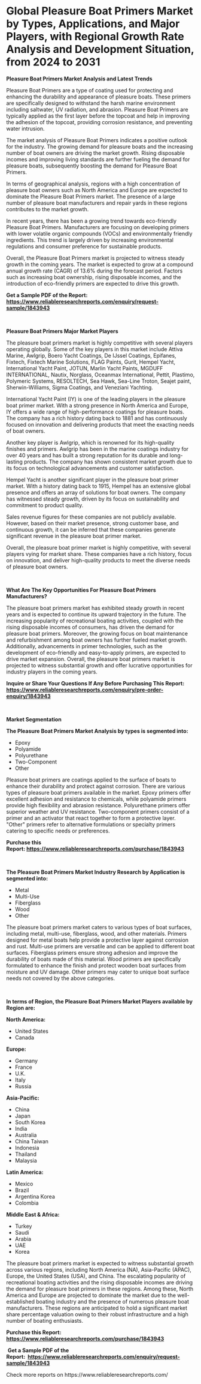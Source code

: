 <p><h1>Global Pleasure Boat Primers Market by Types, Applications, and Major Players, with Regional Growth Rate Analysis and Development Situation, from 2024 to 2031</h1></p><p><strong>Pleasure Boat Primers Market Analysis and Latest Trends</strong></p>
<p><p>Pleasure Boat Primers are a type of coating used for protecting and enhancing the durability and appearance of pleasure boats. These primers are specifically designed to withstand the harsh marine environment including saltwater, UV radiation, and abrasion. Pleasure Boat Primers are typically applied as the first layer before the topcoat and help in improving the adhesion of the topcoat, providing corrosion resistance, and preventing water intrusion.</p><p>The market analysis of Pleasure Boat Primers indicates a positive outlook for the industry. The growing demand for pleasure boats and the increasing number of boat owners are driving the market growth. Rising disposable incomes and improving living standards are further fueling the demand for pleasure boats, subsequently boosting the demand for Pleasure Boat Primers.</p><p>In terms of geographical analysis, regions with a high concentration of pleasure boat owners such as North America and Europe are expected to dominate the Pleasure Boat Primers market. The presence of a large number of pleasure boat manufacturers and repair yards in these regions contributes to the market growth.</p><p>In recent years, there has been a growing trend towards eco-friendly Pleasure Boat Primers. Manufacturers are focusing on developing primers with lower volatile organic compounds (VOCs) and environmentally friendly ingredients. This trend is largely driven by increasing environmental regulations and consumer preference for sustainable products.</p><p>Overall, the Pleasure Boat Primers market is projected to witness steady growth in the coming years. The market is expected to grow at a compound annual growth rate (CAGR) of 13.6% during the forecast period. Factors such as increasing boat ownership, rising disposable incomes, and the introduction of eco-friendly primers are expected to drive this growth.</p></p>
<p><strong>Get a Sample PDF of the Report:&nbsp; <a href="https://www.reliableresearchreports.com/enquiry/request-sample/1843943">https://www.reliableresearchreports.com/enquiry/request-sample/1843943</a></strong></p>
<p>&nbsp;</p>
<p><strong>Pleasure Boat Primers Major Market Players</strong></p>
<p><p>The pleasure boat primers market is highly competitive with several players operating globally. Some of the key players in this market include Attiva Marine, Awlgrip, Boero Yacht Coatings, De IJssel Coatings, Epifanes, Fixtech, Fixtech Marine Solutions, FLAG Paints, Gurit, Hempel Yacht, International Yacht Paint, JOTUN, Marlin Yacht Paints, MGDUFF INTERNATIONAL, Nautix, Norglass, Oceanmax International, Pettit, Plastimo, Polymeric Systems, RESOLTECH, Sea Hawk, Sea-Line Troton, Seajet paint, Sherwin-Williams, Sigma Coatings, and Veneziani Yachting.</p><p>International Yacht Paint (IY) is one of the leading players in the pleasure boat primer market. With a strong presence in North America and Europe, IY offers a wide range of high-performance coatings for pleasure boats. The company has a rich history dating back to 1881 and has continuously focused on innovation and delivering products that meet the exacting needs of boat owners.</p><p>Another key player is Awlgrip, which is renowned for its high-quality finishes and primers. Awlgrip has been in the marine coatings industry for over 40 years and has built a strong reputation for its durable and long-lasting products. The company has shown consistent market growth due to its focus on technological advancements and customer satisfaction.</p><p>Hempel Yacht is another significant player in the pleasure boat primer market. With a history dating back to 1915, Hempel has an extensive global presence and offers an array of solutions for boat owners. The company has witnessed steady growth, driven by its focus on sustainability and commitment to product quality.</p><p>Sales revenue figures for these companies are not publicly available. However, based on their market presence, strong customer base, and continuous growth, it can be inferred that these companies generate significant revenue in the pleasure boat primer market.</p><p>Overall, the pleasure boat primer market is highly competitive, with several players vying for market share. These companies have a rich history, focus on innovation, and deliver high-quality products to meet the diverse needs of pleasure boat owners.</p></p>
<p>&nbsp;</p>
<p><strong>What Are The Key Opportunities For Pleasure Boat Primers Manufacturers?</strong></p>
<p><p>The pleasure boat primers market has exhibited steady growth in recent years and is expected to continue its upward trajectory in the future. The increasing popularity of recreational boating activities, coupled with the rising disposable incomes of consumers, has driven the demand for pleasure boat primers. Moreover, the growing focus on boat maintenance and refurbishment among boat owners has further fueled market growth. Additionally, advancements in primer technologies, such as the development of eco-friendly and easy-to-apply primers, are expected to drive market expansion. Overall, the pleasure boat primers market is projected to witness substantial growth and offer lucrative opportunities for industry players in the coming years.</p></p>
<p><strong>Inquire or Share Your Questions If Any Before Purchasing This Report: <a href="https://www.reliableresearchreports.com/enquiry/pre-order-enquiry/1843943">https://www.reliableresearchreports.com/enquiry/pre-order-enquiry/1843943</a></strong></p>
<p>&nbsp;</p>
<p><strong>Market Segmentation</strong></p>
<p><strong>The Pleasure Boat Primers Market Analysis by types is segmented into:</strong></p>
<p><ul><li>Epoxy</li><li>Polyamide</li><li>Polyurethane</li><li>Two-Component</li><li>Other</li></ul></p>
<p><p>Pleasure boat primers are coatings applied to the surface of boats to enhance their durability and protect against corrosion. There are various types of pleasure boat primers available in the market. Epoxy primers offer excellent adhesion and resistance to chemicals, while polyamide primers provide high flexibility and abrasion resistance. Polyurethane primers offer superior weather and UV resistance. Two-component primers consist of a primer and an activator that react together to form a protective layer. "Other" primers refer to alternative formulations or specialty primers catering to specific needs or preferences.</p></p>
<p><strong>Purchase this Report:&nbsp;<a href="https://www.reliableresearchreports.com/purchase/1843943">https://www.reliableresearchreports.com/purchase/1843943</a></strong></p>
<p>&nbsp;</p>
<p><strong>The Pleasure Boat Primers Market Industry Research by Application is segmented into:</strong></p>
<p><ul><li>Metal</li><li>Multi-Use</li><li>Fiberglass</li><li>Wood</li><li>Other</li></ul></p>
<p><p>The pleasure boat primers market caters to various types of boat surfaces, including metal, multi-use, fiberglass, wood, and other materials. Primers designed for metal boats help provide a protective layer against corrosion and rust. Multi-use primers are versatile and can be applied to different boat surfaces. Fiberglass primers ensure strong adhesion and improve the durability of boats made of this material. Wood primers are specifically formulated to enhance the finish and protect wooden boat surfaces from moisture and UV damage. Other primers may cater to unique boat surface needs not covered by the above categories.</p></p>
<p>&nbsp;</p>
<p><strong>In terms of Region, the Pleasure Boat Primers Market Players available by Region are:</strong></p>
<p>
    <p> <strong> North America: </strong>
        <ul>
            <li>United States</li>
            <li>Canada</li>
        </ul>
        </p> 
    <p> <strong> Europe: </strong>
        <ul>
            <li>Germany</li>
            <li>France</li>
            <li>U.K.</li>
            <li>Italy</li>
            <li>Russia</li>
        </ul>
        </p> 
    <p> <strong> Asia-Pacific: </strong>
        <ul>
            <li>China</li>
            <li>Japan</li>
            <li>South Korea</li>
            <li>India</li>
            <li>Australia</li>
            <li>China Taiwan</li>
            <li>Indonesia</li>
            <li>Thailand</li>
            <li>Malaysia</li>
        </ul>
        </p> 
    <p> <strong> Latin America: </strong>
        <ul>
            <li>Mexico</li>
            <li>Brazil</li>
            <li>Argentina Korea</li>
            <li>Colombia</li>
        </ul>
        </p> 
    <p> <strong> Middle East & Africa: </strong>
        <ul>
            <li>Turkey</li>
            <li>Saudi</li>
            <li>Arabia</li>
            <li>UAE</li>
            <li>Korea</li>
        </ul>
    </p>
    </p>
<p><p>The pleasure boat primers market is expected to witness substantial growth across various regions, including North America (NA), Asia-Pacific (APAC), Europe, the United States (USA), and China. The escalating popularity of recreational boating activities and the rising disposable incomes are driving the demand for pleasure boat primers in these regions. Among these, North America and Europe are projected to dominate the market due to the well-established boating industry and the presence of numerous pleasure boat manufacturers. These regions are anticipated to hold a significant market share percentage valuation owing to their robust infrastructure and a high number of boating enthusiasts.</p></p>
<p><strong>Purchase this Report: <a href="https://www.reliableresearchreports.com/purchase/1843943">https://www.reliableresearchreports.com/purchase/1843943</a></strong></p>
<p>&nbsp;<strong>Get a Sample PDF of the Report:&nbsp;&nbsp;<a href="https://www.reliableresearchreports.com/enquiry/request-sample/1843943">https://www.reliableresearchreports.com/enquiry/request-sample/1843943</a></strong></p>
<p><strong></strong></p>
<p>Check more reports on https://www.reliableresearchreports.com/</p>